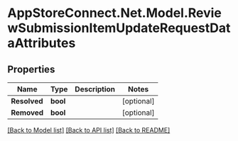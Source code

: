 # AppStoreConnect.Net.Model.ReviewSubmissionItemUpdateRequestDataAttributes

## Properties

Name | Type | Description | Notes
------------ | ------------- | ------------- | -------------
**Resolved** | **bool** |  | [optional] 
**Removed** | **bool** |  | [optional] 

[[Back to Model list]](../README.md#documentation-for-models) [[Back to API list]](../README.md#documentation-for-api-endpoints) [[Back to README]](../README.md)


